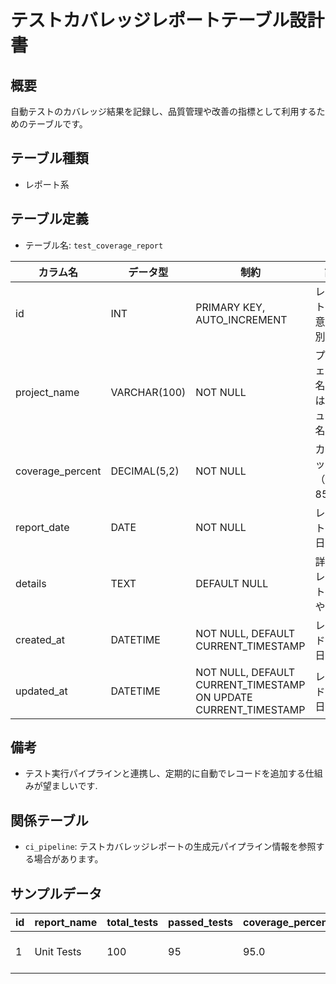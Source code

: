 # テストカバレッジレポートテーブル設計書

## 概要
自動テストのカバレッジ結果を記録し、品質管理や改善の指標として利用するためのテーブルです。

## テーブル種類
- レポート系

## テーブル定義
- テーブル名: `test_coverage_report`

| カラム名         | データ型      | 制約                                      | 説明                                    |
|------------------|---------------|-------------------------------------------|-----------------------------------------|
| id               | INT           | PRIMARY KEY, AUTO_INCREMENT               | レポートの一意な識別子                    |
| project_name     | VARCHAR(100)  | NOT NULL                                  | プロジェクト名またはモジュール名            |
| coverage_percent | DECIMAL(5,2)  | NOT NULL                                  | カバレッジ率（例: 85.50）                  |
| report_date      | DATE          | NOT NULL                                  | レポート作成日                          |
| details          | TEXT          | DEFAULT NULL                              | 詳細なレポート内容や備考                   |
| created_at       | DATETIME      | NOT NULL, DEFAULT CURRENT_TIMESTAMP       | レコード作成日時                        |
| updated_at       | DATETIME      | NOT NULL, DEFAULT CURRENT_TIMESTAMP ON UPDATE CURRENT_TIMESTAMP | レコード更新日時            |

## 備考
- テスト実行パイプラインと連携し、定期的に自動でレコードを追加する仕組みが望ましいです.

## 関係テーブル
- `ci_pipeline`: テストカバレッジレポートの生成元パイプライン情報を参照する場合があります。

## サンプルデータ
| id | report_name  | total_tests | passed_tests | coverage_percentage | created_at           |
|----|--------------|-------------|--------------|---------------------|----------------------|
| 1  | Unit Tests   | 100         | 95           | 95.0                | 2023-10-01 00:00:00  |
